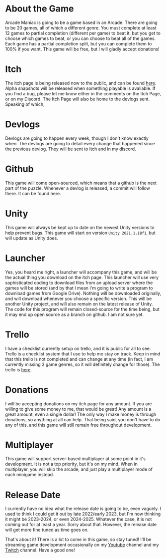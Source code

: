 # About the Game
Arcade Maniac is going to be a game based in an Arcade. There are going to be 20 games, all of which a different genre. You must complete at least 12 games to partial completion (different per game) to beat it, but you get to choose which games to beat, or you can choose to beat all of the games. Each game has a partial completion split, but you can complete them to 100% if you want. This game will be free, but I will gladly accept donations!

# Itch
The itch page is being released now to the public, and can be found [here](https://that-one-nerd.itch.io/arcade-maniac). Alpha snapshots will be released when something playable is avaliable. If you find a bug, please let me know either in the comments on the Itch Page, or on my Discord. The Itch Page will also be home to the devlogs sent. Speaking of which,

# Devlogs
Devlogs are going to happen every week, though I don't know exactly when. The devlogs are going to detail every change that happened since the previous devlog. They will be sent to Itch and in my discord.

# Github
This game will come open-sourced, which means that a github is the next part of the puzzle. Whenever a devlog is released, a commit will follow there. It can be found here.

# Unity
This game will always be kept up to date on the newest Unity versions to help prevent bugs. This game will start on version `Unity 2021.1.18f1`, but will update as Unity does.

# Launcher
Yes, you heard me right, a launcher will accompany this game, and will be the actual thing you download on the itch page. This launcher will use very sophisticated coding to download files from an upload server where the games will be stored (and by that I mean I'm going to write a program to download games from Google Drive). Nothing will be downloaded originally, and will download whenever you choose a specific version. This will be another Unity project, and will also remain on the latest release of Unity. The code for this program will remain closed-source for the time being, but it may end up open source as a branch on github. I am not sure yet.

# Trello
I have a checklist currently setup on trello, and it is public for all to see. Trello is a checklist system that I use to help me stay on track. Keep in mind that this trello is not completed and can change at any time (in fact, I am currently missing 3 game genres, so it will definitely change for those). The trello is [here](https://trello.com/b/RyAX96fd/arcade-maniac).

# Donations
I will be accepting donations on my itch page for any amount. If you are willing to give some money to me, that would be great! Any amount is a great amount, even a single dollar! The only way I make money is through donations, so anything at all can help. That being said, you don't have to do any of this, and this game will still remain free throughout development.

# Multiplayer
This game will support server-based multiplayer at some point in it's development. It is not a top priority, but it's on my mind. When in multiplayer, you will skip the arcade, and just play a multiplayer mode of each minigame instead.

# Release Date
I currently have no idea what the release date is going to be, even vaguely. I used to think I could get it out by late 2022/early 2023, but I'm now thinking it might be 2023-2024, or even 2024-2025. Whatever the case, it is not coming out for at least a year. Sorry about that. However, the release date will get more fine tuned as time goes on.

That's about it! There is a lot to come in this game, so stay tuned! I'll be streaming game development occasionally on my [Youtube](https://youtube.com/channel/UCeKaBeycUz-sHna0ypFykwA) channel and my [Twitch](https://twitch.tv/that_only_nerd) channel. Have a good one!
